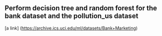 ## Perform decision tree and random forest for the bank dataset and the pollution_us dataset 

[a link] (https://archive.ics.uci.edu/ml/datasets/Bank+Marketing)
